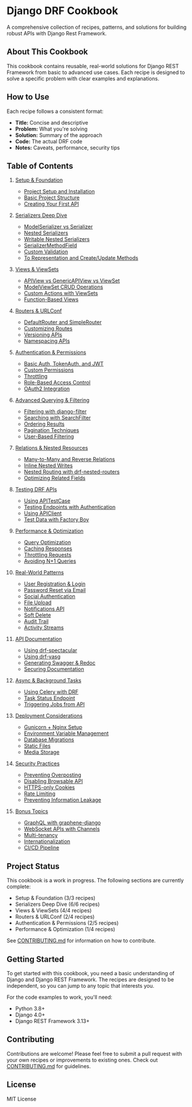 # Django DRF Cookbook

A comprehensive collection of recipes, patterns, and solutions for building robust APIs with Django Rest Framework.

## About This Cookbook

This cookbook contains reusable, real-world solutions for Django REST Framework from basic to advanced use cases. Each recipe is designed to solve a specific problem with clear examples and explanations.

## How to Use

Each recipe follows a consistent format:

- **Title:** Concise and descriptive
- **Problem:** What you're solving
- **Solution:** Summary of the approach
- **Code:** The actual DRF code
- **Notes:** Caveats, performance, security tips

## Table of Contents

1. [Setup & Foundation](docs/01-setup-foundation/README.md)
   - [Project Setup and Installation](docs/01-setup-foundation/01-project-setup.md)
   - [Basic Project Structure](docs/01-setup-foundation/02-project-structure.md)
   - [Creating Your First API](docs/01-setup-foundation/03-first-api.md)

2. [Serializers Deep Dive](docs/02-serializers/README.md)
   - [ModelSerializer vs Serializer](docs/02-serializers/01-modelserializer-vs-serializer.md)
   - [Nested Serializers](docs/02-serializers/02-nested-serializers.md)
   - [Writable Nested Serializers](docs/02-serializers/03-writable-nested-serializers.md)
   - [SerializerMethodField](docs/02-serializers/04-serializer-method-field.md)
   - [Custom Validation](docs/02-serializers/05-custom-validation.md)
   - [To Representation and Create/Update Methods](docs/02-serializers/06-to-representation-create-update.md)

3. [Views & ViewSets](docs/03-views-viewsets/README.md)
   - [APIView vs GenericAPIView vs ViewSet](docs/03-views-viewsets/01-apiview-vs-genericapiview-vs-viewset.md)
   - [ModelViewSet CRUD Operations](docs/03-views-viewsets/02-modelviewset-crud.md)
   - [Custom Actions with ViewSets](docs/03-views-viewsets/03-custom-actions.md)
   - [Function-Based Views](docs/03-views-viewsets/04-function-based-views.md)

4. [Routers & URLConf](docs/04-routers-urlconf/README.md)
   - [DefaultRouter and SimpleRouter](docs/04-routers-urlconf/01-default-simple-router.md)
   - [Customizing Routes](docs/04-routers-urlconf/02-customizing-routes.md)
   - [Versioning APIs](docs/04-routers-urlconf/03-versioning-apis.md)
   - [Namespacing APIs](docs/04-routers-urlconf/04-namespacing.md)

5. [Authentication & Permissions](docs/05-authentication-permissions/README.md)
   - [Basic Auth, TokenAuth, and JWT](docs/05-authentication-permissions/01-authentication-methods.md)
   - [Custom Permissions](docs/05-authentication-permissions/02-custom-permissions.md)
   - [Throttling](docs/05-authentication-permissions/03-throttling.md)
   - [Role-Based Access Control](docs/05-authentication-permissions/04-role-based-access.md)
   - [OAuth2 Integration](docs/05-authentication-permissions/05-oauth2.md)

6. [Advanced Querying & Filtering](docs/06-querying-filtering/README.md)
   - [Filtering with django-filter](docs/06-querying-filtering/01-django-filter.md)
   - [Searching with SearchFilter](docs/06-querying-filtering/02-search-filter.md)
   - [Ordering Results](docs/06-querying-filtering/03-ordering-filter.md)
   - [Pagination Techniques](docs/06-querying-filtering/04-pagination.md)
   - [User-Based Filtering](docs/06-querying-filtering/05-user-based-filtering.md)

7. [Relations & Nested Resources](docs/07-relations-nested/README.md)
   - [Many-to-Many and Reverse Relations](docs/07-relations-nested/01-many-to-many.md)
   - [Inline Nested Writes](docs/07-relations-nested/02-inline-nested-writes.md)
   - [Nested Routing with drf-nested-routers](docs/07-relations-nested/03-nested-routers.md)
   - [Optimizing Related Fields](docs/07-relations-nested/04-related-field-optimizations.md)

8. [Testing DRF APIs](docs/08-testing/README.md)
   - [Using APITestCase](docs/08-testing/01-api-test-case.md)
   - [Testing Endpoints with Authentication](docs/08-testing/02-testing-with-auth.md)
   - [Using APIClient](docs/08-testing/03-api-client.md)
   - [Test Data with Factory Boy](docs/08-testing/04-factory-boy.md)

9. [Performance & Optimization](docs/09-performance/README.md)
   - [Query Optimization](docs/09-performance/01-query-optimization.md)
   - [Caching Responses](docs/09-performance/02-caching-responses.md)
   - [Throttling Requests](docs/09-performance/03-throttling.md)
   - [Avoiding N+1 Queries](docs/09-performance/04-avoiding-n-plus-1.md)

10. [Real-World Patterns](docs/10-real-world-patterns/README.md)
    - [User Registration & Login](docs/10-real-world-patterns/01-user-registration-login.md)
    - [Password Reset via Email](docs/10-real-world-patterns/02-password-reset.md)
    - [Social Authentication](docs/10-real-world-patterns/03-social-auth.md)
    - [File Upload](docs/10-real-world-patterns/04-file-upload.md)
    - [Notifications API](docs/10-real-world-patterns/05-notifications.md)
    - [Soft Delete](docs/10-real-world-patterns/06-soft-delete.md)
    - [Audit Trail](docs/10-real-world-patterns/07-audit-trail.md)
    - [Activity Streams](docs/10-real-world-patterns/08-activity-streams.md)

11. [API Documentation](docs/11-api-documentation/README.md)
    - [Using drf-spectacular](docs/11-api-documentation/01-drf-spectacular.md)
    - [Using drf-yasg](docs/11-api-documentation/02-drf-yasg.md)
    - [Generating Swagger & Redoc](docs/11-api-documentation/03-swagger-redoc.md)
    - [Securing Documentation](docs/11-api-documentation/04-securing-docs.md)

12. [Async & Background Tasks](docs/12-async-background/README.md)
    - [Using Celery with DRF](docs/12-async-background/01-celery-integration.md)
    - [Task Status Endpoint](docs/12-async-background/02-task-status.md)
    - [Triggering Jobs from API](docs/12-async-background/03-trigger-jobs.md)

13. [Deployment Considerations](docs/13-deployment/README.md)
    - [Gunicorn + Nginx Setup](docs/13-deployment/01-gunicorn-nginx.md)
    - [Environment Variable Management](docs/13-deployment/02-environment-variables.md)
    - [Database Migrations](docs/13-deployment/03-migrations.md)
    - [Static Files](docs/13-deployment/04-static-files.md)
    - [Media Storage](docs/13-deployment/05-media-storage.md)

14. [Security Practices](docs/14-security/README.md)
    - [Preventing Overposting](docs/14-security/01-preventing-overposting.md)
    - [Disabling Browsable API](docs/14-security/02-disabling-browsable-api.md)
    - [HTTPS-only Cookies](docs/14-security/03-https-cookies.md)
    - [Rate Limiting](docs/14-security/04-rate-limiting.md)
    - [Preventing Information Leakage](docs/14-security/05-information-leakage.md)

15. [Bonus Topics](docs/15-bonus/README.md)
    - [GraphQL with graphene-django](docs/15-bonus/01-graphql.md)
    - [WebSocket APIs with Channels](docs/15-bonus/02-websocket.md)
    - [Multi-tenancy](docs/15-bonus/03-multi-tenancy.md)
    - [Internationalization](docs/15-bonus/04-i18n.md)
    - [CI/CD Pipeline](docs/15-bonus/05-ci-cd.md)

## Project Status

This cookbook is a work in progress. The following sections are currently complete:

- Setup & Foundation (3/3 recipes)
- Serializers Deep Dive (6/6 recipes)
- Views & ViewSets (4/4 recipes)
- Routers & URLConf (2/4 recipes)
- Authentication & Permissions (2/5 recipes)
- Performance & Optimization (1/4 recipes)

See [CONTRIBUTING.md](CONTRIBUTING.md) for information on how to contribute.

## Getting Started

To get started with this cookbook, you need a basic understanding of Django and Django REST Framework. The recipes are designed to be independent, so you can jump to any topic that interests you.

For the code examples to work, you'll need:

- Python 3.8+
- Django 4.0+
- Django REST Framework 3.13+

## Contributing

Contributions are welcome! Please feel free to submit a pull request with your own recipes or improvements to existing ones. Check out [CONTRIBUTING.md](CONTRIBUTING.md) for guidelines.

## License

MIT License
